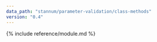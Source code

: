 ```yaml
---
data_path: "stannum/parameter-validation/class-methods"
version: "0.4"
---
```


{% include reference/module.md %}
